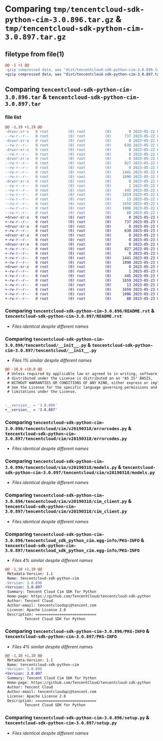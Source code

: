 # Comparing `tmp/tencentcloud-sdk-python-cim-3.0.896.tar.gz` & `tmp/tencentcloud-sdk-python-cim-3.0.897.tar.gz`

## filetype from file(1)

```diff
@@ -1 +1 @@
-gzip compressed data, was "dist/tencentcloud-sdk-python-cim-3.0.896.tar", last modified: Mon May 22 00:18:21 2023, max compression
+gzip compressed data, was "dist/tencentcloud-sdk-python-cim-3.0.897.tar", last modified: Tue May 23 02:17:28 2023, max compression
```

## Comparing `tencentcloud-sdk-python-cim-3.0.896.tar` & `tencentcloud-sdk-python-cim-3.0.897.tar`

### file list

```diff
@@ -1,19 +1,19 @@
-drwxr-xr-x   0 root         (0) root         (0)        0 2023-05-22 00:18:21.000000 tencentcloud-sdk-python-cim-3.0.896/
--rw-r--r--   0 root         (0) root         (0)      737 2023-05-22 00:18:21.000000 tencentcloud-sdk-python-cim-3.0.896/README.rst
-drwxr-xr-x   0 root         (0) root         (0)        0 2023-05-22 00:18:21.000000 tencentcloud-sdk-python-cim-3.0.896/tencentcloud/
--rw-r--r--   0 root         (0) root         (0)      630 2023-05-22 00:18:21.000000 tencentcloud-sdk-python-cim-3.0.896/tencentcloud/__init__.py
-drwxr-xr-x   0 root         (0) root         (0)        0 2023-05-22 00:18:21.000000 tencentcloud-sdk-python-cim-3.0.896/tencentcloud/cim/
--rw-r--r--   0 root         (0) root         (0)        0 2023-05-22 00:18:21.000000 tencentcloud-sdk-python-cim-3.0.896/tencentcloud/cim/__init__.py
-drwxr-xr-x   0 root         (0) root         (0)        0 2023-05-22 00:18:21.000000 tencentcloud-sdk-python-cim-3.0.896/tencentcloud/cim/v20190318/
--rw-r--r--   0 root         (0) root         (0)      827 2023-05-22 00:18:21.000000 tencentcloud-sdk-python-cim-3.0.896/tencentcloud/cim/v20190318/errorcodes.py
--rw-r--r--   0 root         (0) root         (0)        0 2023-05-22 00:18:21.000000 tencentcloud-sdk-python-cim-3.0.896/tencentcloud/cim/v20190318/__init__.py
--rw-r--r--   0 root         (0) root         (0)     1441 2023-05-22 00:18:21.000000 tencentcloud-sdk-python-cim-3.0.896/tencentcloud/cim/v20190318/models.py
--rw-r--r--   0 root         (0) root         (0)     1890 2023-05-22 00:18:21.000000 tencentcloud-sdk-python-cim-3.0.896/tencentcloud/cim/v20190318/cim_client.py
-drwxr-xr-x   0 root         (0) root         (0)        0 2023-05-22 00:18:21.000000 tencentcloud-sdk-python-cim-3.0.896/tencentcloud_sdk_python_cim.egg-info/
--rw-r--r--   0 root         (0) root         (0)        1 2023-05-22 00:18:21.000000 tencentcloud-sdk-python-cim-3.0.896/tencentcloud_sdk_python_cim.egg-info/dependency_links.txt
--rw-r--r--   0 root         (0) root         (0)      445 2023-05-22 00:18:21.000000 tencentcloud-sdk-python-cim-3.0.896/tencentcloud_sdk_python_cim.egg-info/SOURCES.txt
--rw-r--r--   0 root         (0) root         (0)     1659 2023-05-22 00:18:21.000000 tencentcloud-sdk-python-cim-3.0.896/tencentcloud_sdk_python_cim.egg-info/PKG-INFO
--rw-r--r--   0 root         (0) root         (0)       13 2023-05-22 00:18:21.000000 tencentcloud-sdk-python-cim-3.0.896/tencentcloud_sdk_python_cim.egg-info/top_level.txt
--rw-r--r--   0 root         (0) root         (0)     1659 2023-05-22 00:18:21.000000 tencentcloud-sdk-python-cim-3.0.896/PKG-INFO
--rw-r--r--   0 root         (0) root         (0)     1006 2023-05-22 00:18:21.000000 tencentcloud-sdk-python-cim-3.0.896/setup.py
--rw-r--r--   0 root         (0) root         (0)       88 2023-05-22 00:18:21.000000 tencentcloud-sdk-python-cim-3.0.896/setup.cfg
+drwxr-xr-x   0 root         (0) root         (0)        0 2023-05-23 02:17:28.000000 tencentcloud-sdk-python-cim-3.0.897/
+-rw-r--r--   0 root         (0) root         (0)      737 2023-05-23 02:17:28.000000 tencentcloud-sdk-python-cim-3.0.897/README.rst
+drwxr-xr-x   0 root         (0) root         (0)        0 2023-05-23 02:17:28.000000 tencentcloud-sdk-python-cim-3.0.897/tencentcloud/
+-rw-r--r--   0 root         (0) root         (0)      630 2023-05-23 02:17:28.000000 tencentcloud-sdk-python-cim-3.0.897/tencentcloud/__init__.py
+drwxr-xr-x   0 root         (0) root         (0)        0 2023-05-23 02:17:28.000000 tencentcloud-sdk-python-cim-3.0.897/tencentcloud/cim/
+-rw-r--r--   0 root         (0) root         (0)        0 2023-05-23 02:17:28.000000 tencentcloud-sdk-python-cim-3.0.897/tencentcloud/cim/__init__.py
+drwxr-xr-x   0 root         (0) root         (0)        0 2023-05-23 02:17:28.000000 tencentcloud-sdk-python-cim-3.0.897/tencentcloud/cim/v20190318/
+-rw-r--r--   0 root         (0) root         (0)      827 2023-05-23 02:17:28.000000 tencentcloud-sdk-python-cim-3.0.897/tencentcloud/cim/v20190318/errorcodes.py
+-rw-r--r--   0 root         (0) root         (0)        0 2023-05-23 02:17:28.000000 tencentcloud-sdk-python-cim-3.0.897/tencentcloud/cim/v20190318/__init__.py
+-rw-r--r--   0 root         (0) root         (0)     1441 2023-05-23 02:17:28.000000 tencentcloud-sdk-python-cim-3.0.897/tencentcloud/cim/v20190318/models.py
+-rw-r--r--   0 root         (0) root         (0)     1890 2023-05-23 02:17:28.000000 tencentcloud-sdk-python-cim-3.0.897/tencentcloud/cim/v20190318/cim_client.py
+drwxr-xr-x   0 root         (0) root         (0)        0 2023-05-23 02:17:28.000000 tencentcloud-sdk-python-cim-3.0.897/tencentcloud_sdk_python_cim.egg-info/
+-rw-r--r--   0 root         (0) root         (0)        1 2023-05-23 02:17:28.000000 tencentcloud-sdk-python-cim-3.0.897/tencentcloud_sdk_python_cim.egg-info/dependency_links.txt
+-rw-r--r--   0 root         (0) root         (0)      445 2023-05-23 02:17:28.000000 tencentcloud-sdk-python-cim-3.0.897/tencentcloud_sdk_python_cim.egg-info/SOURCES.txt
+-rw-r--r--   0 root         (0) root         (0)     1659 2023-05-23 02:17:28.000000 tencentcloud-sdk-python-cim-3.0.897/tencentcloud_sdk_python_cim.egg-info/PKG-INFO
+-rw-r--r--   0 root         (0) root         (0)       13 2023-05-23 02:17:28.000000 tencentcloud-sdk-python-cim-3.0.897/tencentcloud_sdk_python_cim.egg-info/top_level.txt
+-rw-r--r--   0 root         (0) root         (0)     1659 2023-05-23 02:17:28.000000 tencentcloud-sdk-python-cim-3.0.897/PKG-INFO
+-rw-r--r--   0 root         (0) root         (0)     1006 2023-05-23 02:17:28.000000 tencentcloud-sdk-python-cim-3.0.897/setup.py
+-rw-r--r--   0 root         (0) root         (0)       88 2023-05-23 02:17:28.000000 tencentcloud-sdk-python-cim-3.0.897/setup.cfg
```

### Comparing `tencentcloud-sdk-python-cim-3.0.896/README.rst` & `tencentcloud-sdk-python-cim-3.0.897/README.rst`

 * *Files identical despite different names*

### Comparing `tencentcloud-sdk-python-cim-3.0.896/tencentcloud/__init__.py` & `tencentcloud-sdk-python-cim-3.0.897/tencentcloud/__init__.py`

 * *Files 1% similar despite different names*

```diff
@@ -10,8 +10,8 @@
 # Unless required by applicable law or agreed to in writing, software
 # distributed under the License is distributed on an "AS IS" BASIS,
 # WITHOUT WARRANTIES OR CONDITIONS OF ANY KIND, either express or implied.
 # See the License for the specific language governing permissions and
 # limitations under the License.
 
 
-__version__ = '3.0.896'
+__version__ = '3.0.897'
```

### Comparing `tencentcloud-sdk-python-cim-3.0.896/tencentcloud/cim/v20190318/errorcodes.py` & `tencentcloud-sdk-python-cim-3.0.897/tencentcloud/cim/v20190318/errorcodes.py`

 * *Files identical despite different names*

### Comparing `tencentcloud-sdk-python-cim-3.0.896/tencentcloud/cim/v20190318/models.py` & `tencentcloud-sdk-python-cim-3.0.897/tencentcloud/cim/v20190318/models.py`

 * *Files identical despite different names*

### Comparing `tencentcloud-sdk-python-cim-3.0.896/tencentcloud/cim/v20190318/cim_client.py` & `tencentcloud-sdk-python-cim-3.0.897/tencentcloud/cim/v20190318/cim_client.py`

 * *Files identical despite different names*

### Comparing `tencentcloud-sdk-python-cim-3.0.896/tencentcloud_sdk_python_cim.egg-info/PKG-INFO` & `tencentcloud-sdk-python-cim-3.0.897/tencentcloud_sdk_python_cim.egg-info/PKG-INFO`

 * *Files 4% similar despite different names*

```diff
@@ -1,10 +1,10 @@
 Metadata-Version: 1.1
 Name: tencentcloud-sdk-python-cim
-Version: 3.0.896
+Version: 3.0.897
 Summary: Tencent Cloud Cim SDK for Python
 Home-page: https://github.com/TencentCloud/tencentcloud-sdk-python
 Author: Tencent Cloud
 Author-email: tencentcloudapi@tencent.com
 License: Apache License 2.0
 Description: ============================
         Tencent Cloud SDK for Python
```

### Comparing `tencentcloud-sdk-python-cim-3.0.896/PKG-INFO` & `tencentcloud-sdk-python-cim-3.0.897/PKG-INFO`

 * *Files 4% similar despite different names*

```diff
@@ -1,10 +1,10 @@
 Metadata-Version: 1.1
 Name: tencentcloud-sdk-python-cim
-Version: 3.0.896
+Version: 3.0.897
 Summary: Tencent Cloud Cim SDK for Python
 Home-page: https://github.com/TencentCloud/tencentcloud-sdk-python
 Author: Tencent Cloud
 Author-email: tencentcloudapi@tencent.com
 License: Apache License 2.0
 Description: ============================
         Tencent Cloud SDK for Python
```

### Comparing `tencentcloud-sdk-python-cim-3.0.896/setup.py` & `tencentcloud-sdk-python-cim-3.0.897/setup.py`

 * *Files identical despite different names*

